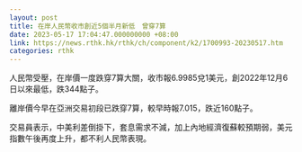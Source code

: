 ```yaml
---
layout: post
title: 在岸人民幣收市創近5個半月新低　曾穿7算
date: 2023-05-17 17:04:47.000000000 +08:00
link: https://news.rthk.hk/rthk/ch/component/k2/1700993-20230517.htm
categories: rthk
---
```


人民幣受壓，在岸價一度跌穿7算大關，收市報6.9985兌1美元，創2022年12月6日以來最低，跌344點子。

離岸價今早在亞洲交易初段已跌穿7算，較早時報7.015，跌近160點子。

交易員表示，中美利差倒掛下，套息需求不減，加上內地經濟復蘇較預期弱，美元指數午後再度上升，都不利人民幣表現。
